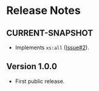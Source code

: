 # Release Notes

## CURRENT-SNAPSHOT

* Implements `xs:all` ([Issue#2](https://github.com/nkutsche/xsd2svg/issues/2)).

## Version 1.0.0

* First public release.
